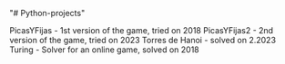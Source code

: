 "# Python-projects" 

PicasYFijas - 1st version of the game, tried on 2018
PicasYFijas2 - 2nd version of the game, tried on 2023
Torres de Hanoi - solved on 2.2023
Turing - Solver for an online game, solved on 2018